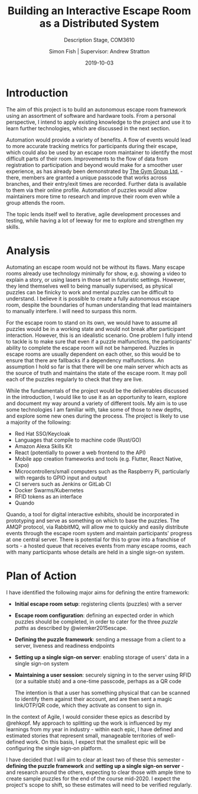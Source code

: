 ﻿---
title: Building an Interactive Escape Room as a Distributed System
subtitle: Description Stage, COM3610
author: "Simon Fish | Supervisor: Andrew Stratton"
geometry: margin=1in
papersize: a4
date: 2019-10-03
links-as-notes: true
bibliography: bibliography.bib
link-citations: true
documentclass: scrartcl
---

<!--
- [ ] Is the project clearly defined?
- [ ] Is the project feasible?
- [ ] Does the student know what they are doing?
- [ ] Have potential problems and possible processes/tools/techniques been identified?
- [ ] Is the plan of action realistic?
-->

# Introduction

<!-- background, clear description of project, cite any literature read to date -->

The aim of this project is to build an autonomous escape room framework using an assortment of software and hardware tools. From a personal perspective, I intend to apply existing knowledge to the project and use it to learn further technologies, which are discussed in the next section.

Automation would provide a variety of benefits. A flow of events would lead to more accurate tracking metrics for participants during their escape, which could also be used by an escape room maintainer to identify the most difficult parts of their room. Improvements to the flow of data from registration to participation and beyond would make for a smoother user experience, as has already been demonstrated by [The Gym Group Ltd.](https://www.thegymgroup.com/) - there, members are granted a unique passcode that works across branches, and their entry/exit times are recorded. Further data is available to them via their online profile. Automation of puzzles would allow maintainers more time to research and improve their room even while a group attends the room.

The topic lends itself well to iterative, agile development processes and testing, while having a lot of leeway for me to explore and strengthen my skills.

# Analysis

<!-- Discussion of problems to be solved and possible techniques and tools -->
Automating an escape room would not be without its flaws. Many escape rooms already use technology minimally for show, e.g. showing a video to explain a story, or using lasers in those set in futuristic settings. However, they lend themselves well to being manually supervised, as physical puzzles can be finicky to work and mental puzzles can be difficult to understand. I believe it is possible to create a fully autonomous escape room, despite the boundaries of human understanding that lead maintainers to manually interfere. I will need to surpass this norm.

For the escape room to stand on its own, we would have to assume all puzzles would be in a working state and would not break after participant interaction. However, this is an idealistic scenario. One problem I fully intend to tackle is to make sure that even if a puzzle malfunctions, the participants' ability to complete the escape room will not be hampered. Puzzles in escape rooms are usually dependent on each other, so this would be to ensure that there are fallbacks if a dependency malfunctions. An assumption I hold so far is that there will be one main server which acts as the source of truth and maintains the state of the escape room. It may poll each of the puzzles regularly to check that they are live.

While the fundamentals of the project would be the deliverables discussed in the introduction, I would like to use it as an opportunity to learn, explore and document my way around a variety of different tools. My aim is to use some technologies I am familiar with, take some of those to new depths, and explore some new ones during the process. The project is likely to use a majority of the following:

- Red Hat SSO/Keycloak
- Languages that compile to machine code (Rust/GO)
- Amazon Alexa Skills Kit
- React (potentially to power a web frontend to the API)
- Mobile app creation frameworks and tools (e.g. Flutter, React Native, Expo)
- Microcontrollers/small computers such as the Raspberry Pi, particularly with regards to GPIO input and output
- CI servers such as Jenkins or GitLab CI
- Docker Swarms/Kubernetes
- RFID tokens as an interface
- Quando

Quando, a tool for digital interactive exhibits, should be incorporated in prototyping and serve as something on which to base the puzzles. The AMQP protocol, via RabbitMQ, will allow me to quickly and easily distribute events through the escape room system and maintain participants' progress at one central server. There is potential for this to grow into a franchise of sorts - a hosted queue that receives events from many escape rooms, each with many participants whose details are held in a single sign-on system.

# Plan of Action

<!-- Weekly plan of work -->
I have identified the following major aims for defining the entire framework:

- **Initial escape room setup**: registering clients (puzzles) with a server 
  <!--
  - Create a second client after **Defining the puzzle framework**, with different identifying data
  - Define a method for the server to store puzzles (considering an internal database)
  - Define a method for the server to register puzzles (remotely updating the database with some puzzle's metadata)
  - Define a method for the server to consent to adding a puzzle to its internal store
  - Implement a method for the server to register puzzles
  -->
- **Escape room configuration**: defining an expected order in which puzzles should be completed, in order to cater for the three *puzzle paths* as described by @wiemker2015escape.
  <!--
  - Configure the server to have a concept of the order puzzles should be completed in
  - Allow some client application to list the puzzles that are registered with the server
  - Allow some client application to change metadata on these puzzle entries such that an order is defined
  -->
- **Defining the puzzle framework**: sending a message from a client to a server, liveness and readiness endpoints
  <!--
  - Research appropriate standards for message schema (e.g. cloudevents)
  - Define the schema for messages
  - Enable the client to send messages to some RabbitMQ instance
  - Host and contact a liveness endpoint on the client
  - Define what 'readiness' should mean for the prototype puzzle
  - Host and contact a readiness endpoint on the client
  -->
- **Setting up a single sign-on server**: enabling storage of users' data in a single sign-on system
  <!--
  - Decide approach to hosting Keycloak - loading from database file, seeding, or both?
  - Run an instance of Keycloak on the server
  - Repeatably configure Keycloak based on the decided approach
  -->
- **Maintaining a user session**: securely signing in to the server using RFID (or a suitable stub) and a one-time passcode, perhaps as a QR code

  The intention is that a user has something physical that can be scanned to identify them against their account, and are then sent a magic link/OTP/QR code, which they activate as consent to sign in.
  <!--
  - Investigate whether there is already any work that has been done between Keycloak and RFID tags
  - Investigate approach to OTPs (in place of passwords) - software 2FA to be considered
  -->

In the context of Agile, I would consider these epics as describd by @rehkopf. My approach to splitting up the work is influenced by my learnings from my year in industry - within each epic, I have defined and estimated stories that represent small, manageable territories of well-defined work. On this basis, I expect that the smallest epic will be configuring the single sign-on platform.

I have decided that I will aim to clear at least two of these this semester - **defining the puzzle framework** and **setting up a single sign-on server** - and research around the others, expecting to clear those with ample time to create sample puzzles for the end of the course mid-2020. I expect the project's scope to shift, so these estimates will need to be verified regularly.
